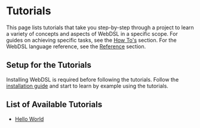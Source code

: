 # Tutorials
This page lists tutorials that take you step-by-step through a project to learn a variety of concepts and aspects of WebDSL in a specific scope. For guides on achieving specific tasks, see the [How To's](/howtos/) section. For the WebDSL language reference, see the [Reference](/reference/) section.

## Setup for the Tutorials
Installing WebDSL is required before following the tutorials. Follow the [installation guide](/howtos/install) and start to learn by example using the tutorials.

## List of Available Tutorials

- [Hello World](/tutorials/hello-world)
